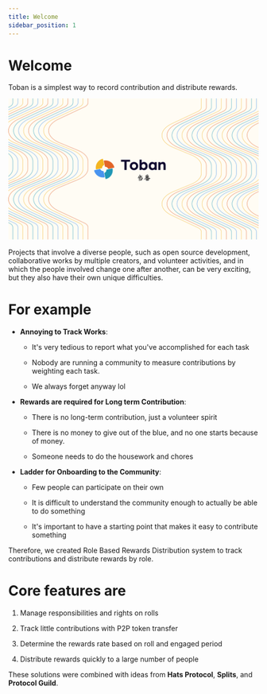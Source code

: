 ```yaml
---
title: Welcome
sidebar_position: 1
---
```


# Welcome

Toban is a simplest way to record contribution and distribute rewards.

![](./../static/img/banner.png)

Projects that involve a diverse people, such as open source development, collaborative works by multiple creators, and volunteer activities, and in which the people involved change one after another, can be very exciting, but they also have their own unique difficulties.

# For example

- **Annoying to Track Works**:

  - It's very tedious to report what you've accomplished for each task

  - Nobody are running a community to measure contributions by weighting each task.

  - We always forget anyway lol

- **Rewards are required for Long term Contribution**:

  - There is no long-term contribution, just a volunteer spirit

  - There is no money to give out of the blue, and no one starts because of money.

  - Someone needs to do the housework and chores

- **Ladder for Onboarding to the Community**:

  - Few people can participate on their own

  - It is difficult to understand the community enough to actually be able to do something

  - It's important to have a starting point that makes it easy to contribute something

Therefore, we created Role Based Rewards Distribution system to track contributions and distribute rewards by role.

# Core features are

1. Manage responsibilities and rights on rolls

2. Track little contributions with P2P token transfer

3. Determine the rewards rate based on roll and engaged period

4. Distribute rewards quickly to a large number of people

These solutions were combined with ideas from **Hats Protocol**, **Splits**, and **Protocol Guild**.
